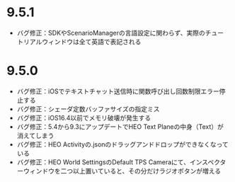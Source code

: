 # 9.5.1
- バグ修正：SDKやScenarioManagerの言語設定に関わらず、実際のチュートリアルウィンドウは全て英語で表記される

# 9.5.0
- バグ修正：iOSでテキストチャット送信時に関数呼び出し回数制限エラー停止する
- バグ修正：シェーダ定数バッファサイズの指定ミス
- バグ修正：iOS16.4以前でメモリ破壊が発生する
- バグ修正：5.4から9.3にアップデートでHEO Text Planeの中身（Text）が消えてしまう
- バグ修正：HEO Activityの.jsonのドラッグアンドドロップができなくなっている
- バグ修正：HEO World SettingsのDefault TPS Cameraにて、インスペクターウィンドウを二つ以上置いていると、その分だけラジオボタンが増える